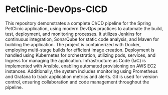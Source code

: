 # PetClinic-DevOps-CICD
This repository demonstrates a complete CI/CD pipeline for the Spring PetClinic application, using modern DevOps practices to automate the build, test, deployment, and monitoring processes. It utilizes Jenkins for continuous integration, SonarQube for static code analysis, and Maven for building the application. The project is containerized with Docker, employing multi-stage builds for efficient image creation. Deployment is handled using Kubernetes for orchestration, utilizing pods, services, and Ingress for managing the application. Infrastructure as Code (IaC) is implemented with Ansible, enabling automated provisioning on AWS EC2 instances. Additionally, the system includes monitoring using Prometheus and Grafana to track application metrics and alerts. Git is used for version control, ensuring collaboration and code management throughout the pipeline.
